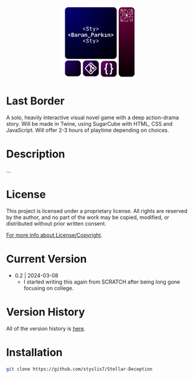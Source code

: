 <div align="center">

  <img src="StyLogo.png" alt="logo" width="200" height="auto" />

</div>

# Last Border

A solo, heavily interactive visual novel game with a deep action-drama story. Will be made in Twine, using SugarCube with HTML, CSS and JavaScript. Will offer 2-3 hours of playtime depending on choices.

# Description

...

# License

This project is licensed under a proprietary license. All rights are reserved by the author, and no part of the work may be copied, modified, or distributed without prior written consent.

[For more info about License/Copyright](https://github.com/styslix7/Last-Border/blob/main/ReadMe/License.md).

# Current Version

* 0.2 | 2024-03-08
    * I started writing this again from SCRATCH after being long gone focusing on college.

# Version History

All of the version history is [here](https://github.com/styslix7/Last-Border/blob/main/ReadMe/VersionLog.md).

# Installation

```bash
git clone https://github.com/styslix7/Stellar-Deception
